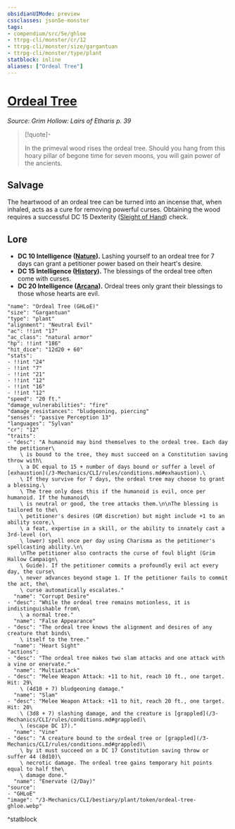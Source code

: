 ```yaml
---
obsidianUIMode: preview
cssclasses: json5e-monster
tags:
- compendium/src/5e/ghloe
- ttrpg-cli/monster/cr/12
- ttrpg-cli/monster/size/gargantuan
- ttrpg-cli/monster/type/plant
statblock: inline
aliases: ["Ordeal Tree"]
---
```

# [Ordeal Tree](3-Mechanics\CLI\bestiary\plant/ordeal-tree-ghloe.md)
*Source: Grim Hollow: Lairs of Etharis p. 39*  

> [!quote]-  
> 
> In the primeval wood rises the ordeal tree. Should you hang from this hoary pillar of begone time for seven moons, you will gain power of the ancients.

## Salvage

The heartwood of an ordeal tree can be turned into an incense that, when inhaled, acts as a cure for removing powerful curses. Obtaining the wood requires a successful DC 15 Dexterity ([Sleight of Hand](/3-Mechanics/CLI/rules/skills.md#Sleight%20of%20Hand)) check.

## Lore

- **DC 10 Intelligence ([Nature](/3-Mechanics/CLI/rules/skills.md#Nature)).** Lashing yourself to an ordeal tree for 7 days can grant a petitioner power based on their heart's desire.  
- **DC 15 Intelligence ([History](/3-Mechanics/CLI/rules/skills.md#History)).** The blessings of the ordeal tree often come with curses.  
- **DC 20 Intelligence ([Arcana](/3-Mechanics/CLI/rules/skills.md#Arcana)).** Ordeal trees only grant their blessings to those whose hearts are evil.  

```statblock
"name": "Ordeal Tree (GHLoE)"
"size": "Gargantuan"
"type": "plant"
"alignment": "Neutral Evil"
"ac": !!int "17"
"ac_class": "natural armor"
"hp": !!int "186"
"hit_dice": "12d20 + 60"
"stats":
- !!int "24"
- !!int "7"
- !!int "21"
- !!int "12"
- !!int "16"
- !!int "12"
"speed": "20 ft."
"damage_vulnerabilities": "fire"
"damage_resistances": "bludgeoning, piercing"
"senses": "passive Perception 13"
"languages": "Sylvan"
"cr": "12"
"traits":
- "desc": "A humanoid may bind themselves to the ordeal tree. Each day the petitioner\
    \ is bound to the tree, they must succeed on a Constitution saving throw with\
    \ a DC equal to 15 + number of days bound or suffer a level of [exhaustion](/3-Mechanics/CLI/rules/conditions.md#exhaustion).\
    \ If they survive for 7 days, the ordeal tree may choose to grant a blessing.\
    \ The tree only does this if the humanoid is evil, once per humanoid. If the humanoid\
    \ is neutral or good, the tree attacks them.\n\nThe blessing is tailored to the\
    \ petitioner's desires (GM discretion) but might include +1 to an ability score,\
    \ a feat, expertise in a skill, or the ability to innately cast a 3rd-level (or\
    \ lower) spell once per day using Charisma as the petitioner's spellcasting ability.\n\
    \nThe petitioner also contracts the curse of foul blight (Grim Hallow Campaign\
    \ Guide). If the petitioner commits a profoundly evil act every day, the curse\
    \ never advances beyond stage 1. If the petitioner fails to commit the act, the\
    \ curse automatically escalates."
  "name": "Corrupt Desire"
- "desc": "While the ordeal tree remains motionless, it is indistinguishable from\
    \ a normal tree."
  "name": "False Appearance"
- "desc": "The ordeal tree knows the alignment and desires of any creature that binds\
    \ itself to the tree."
  "name": "Heart Sight"
"actions":
- "desc": "The ordeal tree makes two slam attacks and one attack with a vine or enervate."
  "name": "Multiattack"
- "desc": "Melee Weapon Attack: +11 to hit, reach 10 ft., one target. Hit: 29\
    \ (4d10 + 7) bludgeoning damage."
  "name": "Slam"
- "desc": "Melee Weapon Attack: +11 to hit, reach 20 ft., one target. Hit: 20\
    \ (3d8 + 7) slashing damage, and the creature is [grappled](/3-Mechanics/CLI/rules/conditions.md#grappled)\
    \ (escape DC 17)."
  "name": "Vine"
- "desc": "A creature bound to the ordeal tree or [grappled](/3-Mechanics/CLI/rules/conditions.md#grappled)\
    \ by it must succeed on a DC 17 Constitution saving throw or suffer 44 (8d10)\
    \ necrotic damage. The ordeal tree gains temporary hit points equal to half the\
    \ damage done."
  "name": "Enervate (2/Day)"
"source":
- "GHLoE"
"image": "/3-Mechanics/CLI/bestiary/plant/token/ordeal-tree-ghloe.webp"
```
^statblock